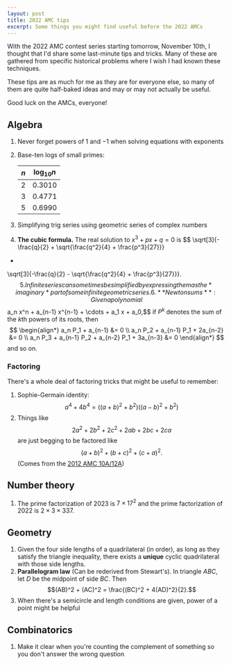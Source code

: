 ```yaml
---
layout: post
title: 2022 AMC tips
excerpt: Some things you might find useful before the 2022 AMCs
---
```


With the 2022 AMC contest series starting tomorrow, November 10th, I thought that I'd share some last-minute tips and tricks. Many of these are gathered from specific historical problems where I wish I had known these techniques.

These tips are as much for me as they are for everyone else, so many of them are quite half-baked ideas and may or may not actually be useful.

Good luck on the AMCs, everyone!

## Algebra

1. Never forget powers of $1$ and $-1$ when solving equations with exponents
2. Base-ten logs of small primes:
    <center>

    | $n$ | $\log_{10} n$ |
    | --- | ------------- |
    | 2   | 0.3010        |
    | 3   | 0.4771        |
    | 5   | 0.6990        |

    </center>

3. Simplifying trig series using geometric series of complex numbers
4. **The cubic formula.** The real solution to $x^3 + px + q = 0$ is
$$
\sqrt[3]{-\frac{q}{2} + \sqrt{\frac{q^2}{4} + \frac{p^3}{27}}}
+
\sqrt[3]{-\frac{q}{2} - \sqrt{\frac{q^2}{4} + \frac{p^3}{27}}}.
$$
5. Infinite series can sometimes be simplified by expressing them as the *imaginary* part of some infinite geometric series.
6. **Newton sums**: Given a polynomial
   $$a_n x^n + a_{n-1} x^{n-1} + \cdots + a_1 x + a_0,$$
   if $P^k$ denotes the sum of the $k$th powers of its roots, then
   $$
   \begin{align*}
      a_n P_1 + a_{n-1} &= 0 \\
      a_n P_2 + a_{n-1} P_1 + 2a_{n-2} &= 0 \\
      a_n P_3 + a_{n-1} P_2 + a_{n-2} P_1 + 3a_{n-3} &= 0
   \end{align*}
   $$
   and so on.

### Factoring

There's a whole deal of factoring tricks that might be useful to remember:
1. Sophie-Germain identity:
    $$a^4 + 4b^4 = ((a + b)^2 + b^2)((a - b)^2 + b^2)$$
2. Things like
    $$2a^2 + 2b^2 + 2c^2 + 2ab + 2bc + 2ca$$
    are just begging to be factored like
    $$(a + b)^2 + (b + c)^2 + (c + a)^2.$$
    (Comes from the [2012 AMC 10A/12A](https://artofproblemsolving.com/wiki/index.php/2012_AMC_10A_Problems/Problem_24))

## Number theory

1. The prime factorization of $2023$ is $7 \times 17^2$ and the prime factorization of $2022$ is $2 \times 3 \times 337$.


## Geometry

1. Given the four side lengths of a quadrilateral (in order), as long as they satisfy the triangle inequality, there exists a **unique** cyclic quadrilateral with those side lengths.
2. **Parallelogram law** (Can be rederived from Stewart's). In triangle $ABC$, let $D$ be the midpoint of side $BC$. Then
    $$(AB)^2 + (AC)^2 = \frac{(BC)^2 + 4(AD)^2}{2}.$$
3. When there's a semicircle and length conditions are given, power of a point might be helpful


## Combinatorics

1. Make it clear when you're counting the complement of something so you don't answer the wrong question

